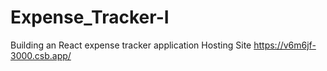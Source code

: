 # Expense_Tracker-I
Building an React expense tracker application
Hosting Site https://v6m6jf-3000.csb.app/

